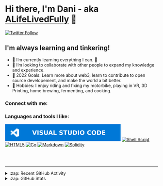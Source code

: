 # Hi there, I'm Dani - aka [ALifeLivedFully][Website] 👋 
[![Twitter Follow](https://img.shields.io/twitter/follow/ALifeLivedFully?color=1DA1F2&label=%40ALifeLivedFully&logo=twitter&style=for-the-badge)](https://twitter.com/intent/follow?screen_name=ALifeLivedFully)

## I'm always learning and tinkering!

- 🌱 I’m currently learning everything I can. 🥰
- 👯 I’m looking to collaborate with other people to expand my knowledge and experience.
- 🥅 2022 Goals: Learn more about web3, learn to contribute to open source developement, and make the world a bit better.
- 🛶 Hobbies: I enjoy riding and fixing my motorbike, playing in VR, 3D Printing, home brewing, fermenting, and cooking.

### Connect with me:


### Languages and tools I like:
[![Visual Studio Code](./Images/VisualStudioCode.svg)](https://code.visualstudio.com/)
[![Shell Script](https://img.shields.io/badge/shell_script-%23121011.svg?style=for-the-badge&logo=gnu-bash&logoColor=white)](https://www.shellscript.sh/)
[![HTML5](https://img.shields.io/badge/html5-%23E34F26.svg?style=for-the-badge&logo=html5&logoColor=white)](https://www.w3schools.com/html/)
[![Go](https://img.shields.io/badge/go-%2300ADD8.svg?style=for-the-badge&logo=go&logoColor=white)](https://go.dev/)
[![Markdown](https://img.shields.io/badge/markdown-%23000000.svg?style=for-the-badge&logo=markdown&logoColor=white)](https://www.markdownguide.org/)
[![Solidity](https://img.shields.io/badge/Solidity-%23363636.svg?style=for-the-badge&logo=solidity&logoColor=white)](https://soliditylang.org/)


<br />
<br />

---

<details>
  <summary>:zap: Recent GitHub Activity</summary>
  
<!--START_SECTION:activity-->
<!--END_SECTION:activity-->

</details>

<details>
  <summary>:zap: GitHub Stats</summary>

  <img align="left" alt="ALifeLivedFully's GitHub Stats" src="https://github-readme-stats.vercel.app/api?username=ALifeLivedFully&show_icons=true&hide_border=false&title_color=ff652f&icon_color=FFE400&bg_color=09131B&text_color=ffffff&border_color=0c1a25" />
  <img align="left" alt="ALifeLivedFully's GitHub Stats" src="https://github-readme-stats.vercel.app/api/top-langs/?username=alifelivedfully&layout=compact" />
  <!--[![Top Langs](https://github-readme-stats.vercel.app/api/top-langs/?username=anuraghazra&layout=compact)](https://github.com/anuraghazra/github-readme-stats)-->

</details>

[website]: https://ALifeLivedFully.com
[twitter]: https://twitter.com/ALifeLivedFully
[youtube]: https://youtube.com/ALifeLivedFully
[instagram]: https://instagram.com/ALifeLivedFully
[linkedin]: https://linkedin.com/in/ALifeLivedFully
